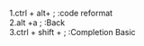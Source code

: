 1.ctrl + alt+ ;           :code reformat  
2.alt  +a     ;  	     :Back  
3.ctrl + shift + ;       :Completion Basic  
